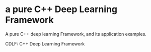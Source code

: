 # a pure C++ Deep Learning Framework

A pure C++ deep learning Framework, and its application examples.


CDLF: C++ Deep Learning Framework

